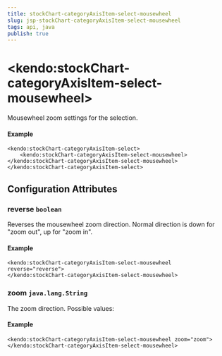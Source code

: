 ```yaml
---
title: stockChart-categoryAxisItem-select-mousewheel
slug: jsp-stockChart-categoryAxisItem-select-mousewheel
tags: api, java
publish: true
---
```


# \<kendo:stockChart-categoryAxisItem-select-mousewheel\>

Mousewheel zoom settings for the selection.

#### Example
    <kendo:stockChart-categoryAxisItem-select>
        <kendo:stockChart-categoryAxisItem-select-mousewheel></kendo:stockChart-categoryAxisItem-select-mousewheel>
    </kendo:stockChart-categoryAxisItem-select>

## Configuration Attributes

### reverse `boolean`

Reverses the mousewheel zoom direction.
Normal direction is down for "zoom out", up for "zoom in".

#### Example
    <kendo:stockChart-categoryAxisItem-select-mousewheel reverse="reverse">
    </kendo:stockChart-categoryAxisItem-select-mousewheel>

### zoom `java.lang.String`

The zoom direction. Possible values:

#### Example
    <kendo:stockChart-categoryAxisItem-select-mousewheel zoom="zoom">
    </kendo:stockChart-categoryAxisItem-select-mousewheel>

